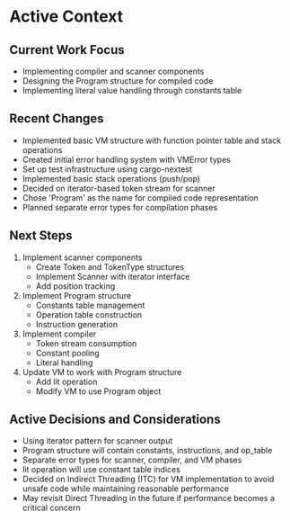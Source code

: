 # Active Context

## Current Work Focus
- Implementing compiler and scanner components
- Designing the Program structure for compiled code
- Implementing literal value handling through constants table

## Recent Changes
- Implemented basic VM structure with function pointer table and stack operations
- Created initial error handling system with VMError types
- Set up test infrastructure using cargo-nextest
- Implemented basic stack operations (push/pop)
- Decided on iterator-based token stream for scanner
- Chose 'Program' as the name for compiled code representation
- Planned separate error types for compilation phases

## Next Steps
1. Implement scanner components
   - Create Token and TokenType structures
   - Implement Scanner with iterator interface
   - Add position tracking
2. Implement Program structure
   - Constants table management
   - Operation table construction
   - Instruction generation
3. Implement compiler
   - Token stream consumption
   - Constant pooling
   - Literal handling
4. Update VM to work with Program structure
   - Add lit operation
   - Modify VM to use Program object

## Active Decisions and Considerations
- Using iterator pattern for scanner output
- Program structure will contain constants, instructions, and op_table
- Separate error types for scanner, compiler, and VM phases
- lit operation will use constant table indices
- Decided on Indirect Threading (ITC) for VM implementation to avoid unsafe code while maintaining reasonable performance
- May revisit Direct Threading in the future if performance becomes a critical concern

